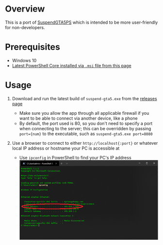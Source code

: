 # Overview
This is a port of [SuspendGTA5PS](https://github.com/mikeboharsik/SuspendGTA5PS) which is intended to be more user-friendly for non-developers.

# Prerequisites
  * Windows 10
  * [Latest PowerShell Core installed via `.msi` file from this page](https://github.com/PowerShell/PowerShell/releases)

# Usage
1. Download and run the latest build of `suspend-gta5.exe` from the [releases page](https://github.com/mikeboharsik/suspend-gta5/releases)
    * Make sure you allow the app through all applicable firewall if you want to be able to connect via another device, like a phone
    * By default, the port used is 80, so you don't need to specify a port when connecting to the server; this can be overridden by passing `port={num}` to the executable, such as `suspend-gta5.exe port=8080`

2. Use a browser to connect to either `http://localhost{:port}` or whatever local IP address or hostname your PC is accessible at
    * Use `ipconfig` in PowerShell to find your PC's IP address
    ![ipconfig example](readme/ipconfig.png "ipconfig example")